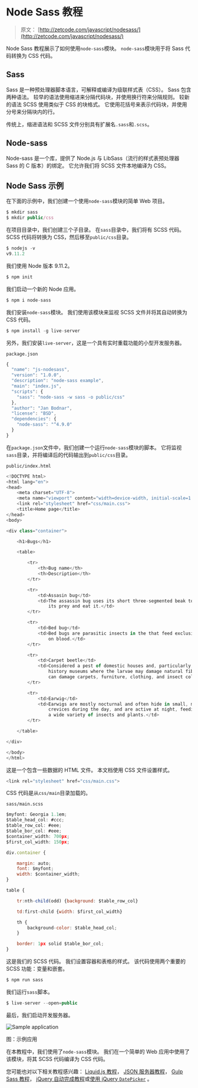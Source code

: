 # Node Sass 教程

> 原文： [http://zetcode.com/javascript/nodesass/](http://zetcode.com/javascript/nodesass/)

Node Sass 教程展示了如何使用`node-sass`模块。 `node-sass`模块用于将 Sass 代码转换为 CSS 代码。

## Sass

Sass 是一种预处理器脚本语言，可解释或编译为级联样式表（CSS）。 Sass 包含两种语法。 较早的语法使用缩进来分隔代码块，并使用换行符来分隔规则。 较新的语法 SCSS 使用类似于 CSS 的块格式。 它使用花括号来表示代码块，并使用分号来分隔块内的行。

传统上，缩进语法和 SCSS 文件分别具有扩展名`.sass`和`.scss`。

## Node-sass

Node-sass 是一个库，提供了 Node.js 与 LibSass（流行的样式表预处理器 Sass 的 C 版本）的绑定。 它允许我们将 SCSS 文件本地编译为 CSS。

## Node Sass 示例

在下面的示例中，我们创建一个使用`node-sass`模块的简单 Web 项目。

```js
$ mkdir sass
$ mkdir public/css

```

在项目目录中，我们创建三个子目录。 在`sass`目录中，我们将有 SCSS 代码。 SCSS 代码将转换为 CSS，然后移至`public/css`目录。

```js
$ nodejs -v
v9.11.2

```

我们使用 Node 版本 9.11.2。

```js
$ npm init

```

我们启动一个新的 Node 应用。

```js
$ npm i node-sass

```

我们安装`node-sass`模块。 我们使用该模块来监视 SCSS 文件并将其自动转换为 CSS 代码。

```js
$ npm install -g live-server

```

另外，我们安装`live-server`，这是一个具有实时重载功能的小型开发服务器。

`package.json`

```js
{
  "name": "js-nodesass",
  "version": "1.0.0",
  "description": "node-sass example",
  "main": "index.js",
  "scripts": {
    "sass": "node-sass -w sass -o public/css"
  },
  "author": "Jan Bodnar",
  "license": "BSD",
  "dependencies": {
    "node-sass": "^4.9.0"
  }
}

```

在`package.json`文件中，我们创建一个运行`node-sass`模块的脚本。 它将监视`sass`目录，并将编译后的代码输出到`public/css`目录。

`public/index.html`

```js
<!DOCTYPE html>
<html lang="en">
<head>
    <meta charset="UTF-8">
    <meta name="viewport" content="width=device-width, initial-scale=1.0">
    <link rel="stylesheet" href="css/main.css">
    <title>Home page</title>
</head>
<body>

<div class="container">

    <h1>Bugs</h1>

    <table>

        <tr>
            <th>Bug name</th>
            <th>Description</th>
        </tr>

        <tr>
            <td>Assasin bug</td>
            <td>The assassin bug uses its short three-segmented beak to pierce 
                its prey and eat it.</td>
        </tr>

        <tr>
            <td>Bed bug</td>
            <td>Bed bugs are parasitic insects in the that feed exclusively 
                on blood.</td>
        </tr>

        <tr>
            <td>Carpet beetle</td>
            <td>Considered a pest of domestic houses and, particularly, natural 
                history museums where the larvae may damage natural fibers and 
                can damage carpets, furniture, clothing, and insect collections.</td>
        </tr>

        <tr>
            <td>Earwig</td>
            <td>Earwigs are mostly nocturnal and often hide in small, moist 
                crevices during the day, and are active at night, feeding on 
                a wide variety of insects and plants.</td>
        </tr>

    </table>

</div>    

</body>
</html>

```

这是一个包含一些数据的 HTML 文件。 本文档使用 CSS 文件设置样式。

```js
<link rel="stylesheet" href="css/main.css">

```

CSS 代码是从`css/main`目录加载的。

`sass/main.scss`

```js
$myfont: Georgia 1.1em;
$table_head_col: #ccc;
$table_row_col: #eee;
$table_bor_col: #eee;
$container_width: 700px;
$first_col_width: 150px;

div.container {

    margin: auto; 
    font: $myfont;
    width: $container_width;
}

table {

    tr:nth-child(odd) {background: $table_row_col}

    td:first-child {width: $first_col_width}

    th {
        background-color: $table_head_col;
    }

    border: 1px solid $table_bor_col;
}

```

这是我们的 SCSS 代码。 我们设置容器和表格的样式。 该代码使用两个重要的 SCSS 功能：变量和嵌套。

```js
$ npm run sass

```

我们运行`sass`脚本。

```js
$ live-server --open=public

```

最后，我们启动开发服务器。

![Sample application](img/57db912941dbd7196168770c14e4e19e.jpg)

图：示例应用

在本教程中，我们使用了`node-sass`模块。 我们在一个简单的 Web 应用中使用了该模块，将其 SCSS 代码编译为 CSS 代码。

您可能也对以下相关教程感兴趣： [Liquid.js 教程](/javascript/liquidjs/)， [JSON 服务器教程](/javascript/jsonserver/)， [Gulp Sass 教程](/gulp/sass/)， [jQuery 自动完成教程](/articles/jqueryautocomplete/)或[使用 jQuery `DatePicker`](/articles/jquerydatepicker/) 。